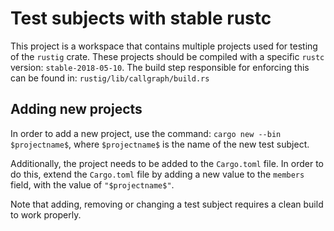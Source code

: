 # Test subjects with stable rustc
This project is a workspace that contains multiple projects used for testing of the `rustig` crate. These projects should be compiled with a specific `rustc` version: `stable-2018-05-10`. The build step responsible for enforcing this can be found in: `rustig/lib/callgraph/build.rs`


## Adding new projects
In order to add a new project, use the command: `cargo new --bin $projectname$`, where `$projectname$` is the name of the new test subject.

Additionally, the project needs to be added to the `Cargo.toml` file. In order to do this, extend the `Cargo.toml` file by adding a new value to the `members` field, with the value of `"$projectname$"`.

Note that adding, removing or changing a test subject requires a clean build to work properly.
